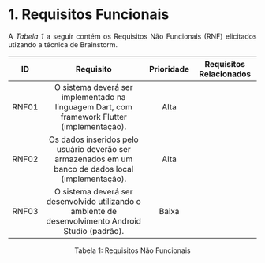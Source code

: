# 1. Requisitos Funcionais

<p align="justify">A <i>Tabela 1</i> a seguir contém os Requisitos Não Funcionais (RNF) elicitados utizando a técnica de Brainstorm.</p>

| ID   |                                 Requisito                                 | Prioridade | Requisitos Relacionados |
| :--: | :-----------------------------------------------------------------------: | :--------: | :---------: |
| RNF01 |  O sistema deverá ser implementado na linguagem Dart, com framework Flutter (implementação).|Alta||
| RNF02 |  Os dados inseridos pelo usuário deverão ser armazenados em um banco de dados local (implementação).|Alta||
| RNF03 |  O sistema deverá ser desenvolvido utilizando o ambiente de desenvolvimento Android Studio (padrão).|Baixa||


<div style="text-align: center">
<p>Tabela 1: Requisitos Não Funcionais</p>
</div>
